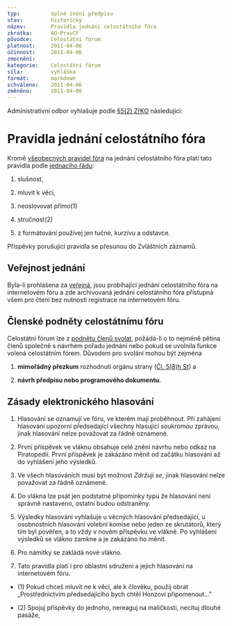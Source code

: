 ```yaml
---
typ:          úplné znění předpisu
stav:         historický
název:        Pravidla jednání celostátního fóra
zkratka:      AO-PravCF
původce:      Celostátní fórum
platnost:     2011-04-06
účinnost:     2011-04-06
zmocnění:     
kategorie:    Celostátní fórum
síla:         vyhláška
formát:       markdown
schváleno:    2011-04-06
změněno:      2011-04-06
---
```

<!--*  06.04.2011 10:12 ![image alt text](image_0.png)[ ](http://www.pirati.cz/ao/pravidla/cf?rev=1302077569&do=diff)[ao:pravidla:cf](http://www.pirati.cz/ao/pravidla/cf?rev=1302077569) Mgr. Bc. Jakub Michálek-->

Administrativní odbor vyhlašuje podle [§5(2) ZřKO](http://www.pirati.cz/rules/zrko#pusobnost_odboru) následující:

# Pravidla jednání celostátního fóra

Kromě [všeobecných pravidel fóra](http://www.pirati.cz/ao/pravidla/forum) na jednání celostátního fóra platí tato pravidla podle [jednacího řádu](http://www.pirati.cz/rules/jdr):

1. slušnost,

2. mluvit k věci,

3. neoslovovat přímo(1)

4. stručnost(2)

5. z formátování používej jen tučné, kurzívu a odstavce.

Příspěvky porušující pravidla se přesunou do Zvláštních záznamů.

## Veřejnost jednání

Byla-li prohlášena za [veřejná](http://www.pirati.cz/rules/jdr#zahajeni_a_ukonceni_jednani), jsou probíhající jednání celostátního fóra na internetovém fóru a zde archivovaná jednání celostátního fóra přístupná všem pro čtení bez nutnosti registrace na internetovém fóru.

## Členské podněty celostátnímu fóru

Celostátní fórum lze z [podnětu členů svolat](https://www.ceskapiratskastrana.cz/forum/viewforum.php?f=350), požádá-li o to nejméně pětina členů společně s návrhem pořadu jednání nebo pokud se uvolnila funkce volená celostátním fórem. Důvodem pro svolání mohou být zejména

1. **mimořádný přezkum** rozhodnutí orgánu strany ([Čl. 5(8)h St](http://www.pirati.cz/rules/st#cl_8_celostatni_forum)) a

2. **návrh předpisu nebo programového dokumentu**.

## Zásady elektronického hlasování

1. Hlasování se oznamují ve fóru, ve kterém mají proběhnout. Při zahájení hlasování upozorní předsedající všechny hlasující soukromou zprávou, jinak hlasování nelze považovat za řádně oznámené.

2. První příspěvek ve vláknu obsahuje celé znění návrhu nebo odkaz na Piratopedii. První příspěvek je zakázáno měnit od začátku hlasování až do vyhlášení jeho výsledků.

3. Ve všech hlasováních musí být možnost *Zdržuji se*, jinak hlasování nelze považovat za řádně oznámené.

4. Do vlákna lze psát jen podstatné připomínky typu že hlasování není správně nastaveno, ostatní budou odstraněny.

5. Výsledky hlasování vyhlašuje u věcných hlasování předsedající, u osobnostních hlasování volební komise nebo jeden ze skrutátorů, který tím byl pověřen, a to vždy v novém příspěvku ve vlákně. Po vyhlášení výsledků se vlákno zamkne a je zakázáno ho měnit.

6. Pro námitky se zakládá nové vlákno.

7. Tato pravidla platí i pro oblastní sdružení a jejich hlasování na internetovém fóru.

* (1) Pokud chceš mluvit ne k věci, ale k člověku, použij obrat „Prostřednictvím předsedajícího bych chtěl Honzovi připomenout…"

* (2) Spojuj příspěvky do jednoho, nereaguj na maličkosti, necituj dlouhé pasáže,

